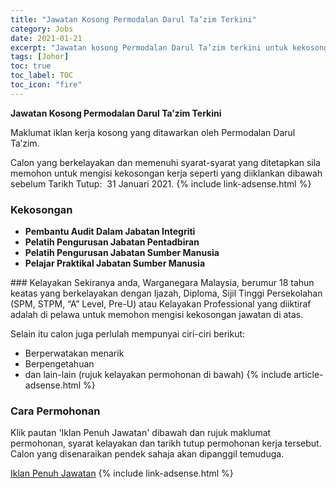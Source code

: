 ```yaml
---
title: "Jawatan Kosong Permodalan Darul Ta’zim Terkini" 
category: Jobs 
date: 2021-01-21 
excerpt: "Jawatan kosong Permodalan Darul Ta’zim terkini untuk kekosongan Pembantu Audit Dalam Jabatan Integriti,Pelatih Pengurusan Jabatan Pentadbiran ,Pelatih Pengurusan Jabatan Sumber Manusia ,Pelajar Praktikal Jabatan Sumber Manusia" 
tags: [Johor] 
toc: true 
toc_label: TOC 
toc_icon: "fire" 
--- 
```


**Jawatan Kosong Permodalan Darul Ta’zim Terkini**

Maklumat iklan kerja kosong yang ditawarkan oleh Permodalan Darul Ta’zim. 

Calon yang berkelayakan dan memenuhi syarat-syarat yang ditetapkan sila memohon untuk mengisi kekosongan kerja seperti yang diiklankan dibawah sebelum Tarikh Tutup:  31 Januari 2021. 
{% include link-adsense.html %} 
### Kekosongan 
<ul>
<li><strong>Pembantu Audit Dalam Jabatan Integriti</strong></li>
<li><strong>Pelatih Pengurusan Jabatan Pentadbiran&#160;</strong></li>
<li><strong>Pelatih Pengurusan Jabatan Sumber Manusia&#160;</strong></li>
<li><strong>Pelajar Praktikal Jabatan Sumber Manusia</strong></li>
</ul> 
### Kelayakan 
Sekiranya anda, Warganegara Malaysia, berumur 18 tahun keatas yang berkelayakan dengan Ijazah, Diploma, Sijil Tinggi Persekolahan (SPM, STPM, “A” Level, Pre-U) atau Kelayakan Professional yang diiktiraf adalah di pelawa untuk memohon mengisi kekosongan jawatan di atas.

Selain itu calon juga perlulah mempunyai ciri-ciri berikut:
- Berperwatakan menarik
- Berpengetahuan
- dan lain-lain (rujuk kelayakan permohonan di bawah) 
{% include article-adsense.html %} 
### Cara Permohonan 
Klik pautan 'Iklan Penuh Jawatan' dibawah dan rujuk maklumat permohonan, syarat kelayakan dan tarikh tutup permohonan kerja tersebut.
Calon yang disenaraikan pendek sahaja akan dipanggil temuduga.

<a href="https://www.pdt.com.my/career/" class="btn btn--info" target="_blank" rel="nofollow noopenner">Iklan Penuh Jawatan</a> 
{% include link-adsense.html %} 